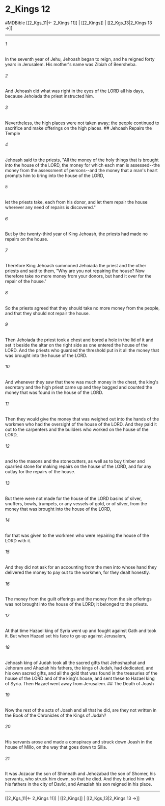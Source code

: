 # 2_Kings 12
#MDBible
[[2_Kgs_11|← 2_Kings 11]] | [[2_Kings]] | [[2_Kgs_13|2_Kings 13 →]]

***

###### 1 
In the seventh year of Jehu, Jehoash began to reign, and he reigned forty years in Jerusalem. His mother's name was Zibiah of Beersheba. 

###### 2 
And Jehoash did what was right in the eyes of the LORD all his days, because Jehoiada the priest instructed him. 

###### 3 
Nevertheless, the high places were not taken away; the people continued to sacrifice and make offerings on the high places. ## Jehoash Repairs the Temple 

###### 4 
Jehoash said to the priests, "All the money of the holy things that is brought into the house of the LORD, the money for which each man is assessed--the money from the assessment of persons--and the money that a man's heart prompts him to bring into the house of the LORD, 

###### 5 
let the priests take, each from his donor, and let them repair the house wherever any need of repairs is discovered." 

###### 6 
But by the twenty-third year of King Jehoash, the priests had made no repairs on the house. 

###### 7 
Therefore King Jehoash summoned Jehoiada the priest and the other priests and said to them, "Why are you not repairing the house? Now therefore take no more money from your donors, but hand it over for the repair of the house." 

###### 8 
So the priests agreed that they should take no more money from the people, and that they should not repair the house. 

###### 9 
Then Jehoiada the priest took a chest and bored a hole in the lid of it and set it beside the altar on the right side as one entered the house of the LORD. And the priests who guarded the threshold put in it all the money that was brought into the house of the LORD. 

###### 10 
And whenever they saw that there was much money in the chest, the king's secretary and the high priest came up and they bagged and counted the money that was found in the house of the LORD. 

###### 11 
Then they would give the money that was weighed out into the hands of the workmen who had the oversight of the house of the LORD. And they paid it out to the carpenters and the builders who worked on the house of the LORD, 

###### 12 
and to the masons and the stonecutters, as well as to buy timber and quarried stone for making repairs on the house of the LORD, and for any outlay for the repairs of the house. 

###### 13 
But there were not made for the house of the LORD basins of silver, snuffers, bowls, trumpets, or any vessels of gold, or of silver, from the money that was brought into the house of the LORD, 

###### 14 
for that was given to the workmen who were repairing the house of the LORD with it. 

###### 15 
And they did not ask for an accounting from the men into whose hand they delivered the money to pay out to the workmen, for they dealt honestly. 

###### 16 
The money from the guilt offerings and the money from the sin offerings was not brought into the house of the LORD; it belonged to the priests. 

###### 17 
At that time Hazael king of Syria went up and fought against Gath and took it. But when Hazael set his face to go up against Jerusalem, 

###### 18 
Jehoash king of Judah took all the sacred gifts that Jehoshaphat and Jehoram and Ahaziah his fathers, the kings of Judah, had dedicated, and his own sacred gifts, and all the gold that was found in the treasuries of the house of the LORD and of the king's house, and sent these to Hazael king of Syria. Then Hazael went away from Jerusalem. ## The Death of Joash 

###### 19 
Now the rest of the acts of Joash and all that he did, are they not written in the Book of the Chronicles of the Kings of Judah? 

###### 20 
His servants arose and made a conspiracy and struck down Joash in the house of Millo, on the way that goes down to Silla. 

###### 21 
It was Jozacar the son of Shimeath and Jehozabad the son of Shomer, his servants, who struck him down, so that he died. And they buried him with his fathers in the city of David, and Amaziah his son reigned in his place. 

***

[[2_Kgs_11|← 2_Kings 11]] | [[2_Kings]] | [[2_Kgs_13|2_Kings 13 →]]
